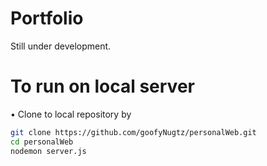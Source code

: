 # Portfolio

Still under development.  

# To run on local server
• Clone to local repository by 
```bash
git clone https://github.com/goofyNugtz/personalWeb.git
cd personalWeb
nodemon server.js
```
